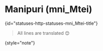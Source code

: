 # Manipuri (mni_Mtei)
{id="statuses-http-statuses-mni_Mtei-title"}



> All lines are translated 😊
>
{style="note"}

